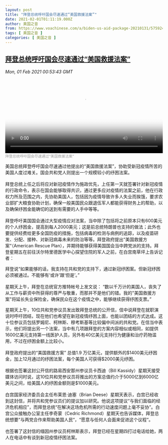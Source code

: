 ```yaml
---
layout: post
title: "拜登总统呼吁国会尽速通过“美国救援法案”"
date: 2021-02-01T01:11:19.000Z
author: 美国之音
from: https://www.voachinese.com/a/biden-us-aid-package-20210131/5759248.html
tags: [ 美国之音 ]
categories: [ 美国之音 ]
---
```

<!--1612141879000-->
[拜登总统呼吁国会尽速通过“美国救援法案”](https://www.voachinese.com/a/biden-us-aid-package-20210131/5759248.html)
------

<div>
<div><i>Mon, 01 Feb 2021 00:53:43 GMT</i></div><video poster="https://images.weserv.nl?url=gdb.voanews.com/3b20d657-6068-493b-b6c1-a695986f5fcd_tv_r1_s_w900.jpg" src="https://av.voanews.com/Videoroot/Pangeavideo/2021/02/3/3b/3b20d657-6068-493b-b6c1-a695986f5fcd_240p.mp4" style="width:100%" controls></video><div><small style="color: #999;">拜登总统呼吁国会尽速通过“美国救援法案”</small></div><p>美国总统拜登呼吁国会尽速通过他提出的“美国救援法案”，协助受新冠疫情所苦的美国人度过难关。国会共和党人则提出一个规模较小的纾困法案。<br /> <br />拜登总统上任之后将应对新冠疫情作为施政优先，上任第一天就签署针对新冠疫情的行政命令，表示在国会能够取得共识，通过更多应对疫情的法案之前，他在行政权力所及范围之内，先协助美国人，包括因为疫情导致许多人失业而挨饿，要求农业部扩大粮食协助计划，确保一般美国民众跟退伍军人都能获得财务上的帮助，以及确保纾困金能确切的送到有需要的人手中等等。<br /> <br />拜登呼吁美国国会通过大型疫情应对法案，当中除了包括将之前原本只有600美元的个人纾困金，提高到每人2000美元；这是前总统特朗普也支持的做法；此外也要提供经费给更多全国防疫的措施，包括病毒的检测与病例的追踪，以及疫苗研发、分配、接种、对新冠病毒未来的防治等等。拜登政府提出“美国救援方案“（American Rescue Plan），并期待能够获得美国国会当中跨党派的支持。拜登星期五在前往沃尔特里德医学中心探望住院的军人之前，在白宫南草坪上告诉记者：</p><p>拜登说“如果能够的话，我支持在共和党的支持下，通过新冠纾困案。但新冠纾困必须被通过。不能够有‘或许’跟‘但是’。”<br /> <br />星期天上午，拜登在总统官方推特帐号上发文说： “数以千万计的美国人，丧失了从工作与薪资中所获得的尊严与敬重，而那并不是他们的错。我的"美国救援方案"将延长失业保险金，确保民众在这个疫情之中，能够继续获得纾困支票。”</p><p>星期天上午，10位共和党参议员发出致拜登总统的公开信，信中说拜登在就职演说时呼吁团结，现在他们也希望在新冠疫情纾困上面，也能以团结的方式达成。这十位参议员包括罗姆尼、柯林斯、穆考斯基等比较偏中间派的共和党。在信当中表示，他们将提出另一个法案，当中有几项跟拜登的方案内容相似或相同，如提供1600亿美元支持第一线医护人员，另外有40亿美元支持行为健康和治疗药物滥用，不过在纾困金额上比较小。<br /> <br />拜登政府提出的“美国救援方案” 总值1.9 万亿美元，提供额外的$1400美元纾困金，加上12月通过的纾困法案，每个美国人可获得$2000美元纾困。<br /> <br />根据也签署这封公开信的路易西安那州参议员卡西迪（Bill Kassidy）星期天接受媒体访问时说，这10位共和党参议员将推出的方案总值约介于5000亿到6000亿美元之间，给美国人的纾困金额则是$1000美元。<br /> <br />白宫国家经济委员会主任布莱恩·迪塞（Brian Deese）星期天表示，白宫已经收到这封信，并将共和党参议员们的提议加以研究。他说这项提议“与我们面临的经济危机相应”，而拜登总统“在解决这场危机所需的行动速度问题上毫不妥协”。白宫公众接触办公室主任李奇蒙（Cedric Richmond）星期天也告诉媒体，拜登总统想要“与两党合作来帮助美国人民“，“愿意与任何人会面来促进这个议程“。<br /> <br />也签署了这封信的缅因州参议员柯林斯表示，拜登已经在星期四打过电话给她，两人在电话中有谈到新冠疫情纾困法案。<br /> </p>
</div>
